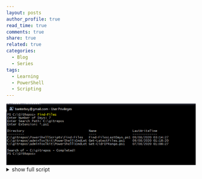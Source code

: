 ```yaml
---
layout: posts
author_profile: true
read_time: true
comments: true
share: true
related: true
categories:
  - Blog
  - Series
tags:
  - Learning
  - PowerShell
  - Scripting
---
```


<div>
<a class="example-image-link" href="https://raw.githubusercontent.com/BanterBoy/BanterBoy.github.io/master/assets/images/ScriptingtoCmdLet/Example1.png" data-lightbox="example-2" data-title="Example of CmdLet"><img class="example-image" src="https://raw.githubusercontent.com/BanterBoy/BanterBoy.github.io/master/assets/images/ScriptingtoCmdLet/Example1.png" alt="Example1"/></a>
</div>

<details>
<summary>show full script</summary>
<p>

<script src="https://gist.github.com/BanterBoy/1b7b31cf93114fb75105548bff571202.js"></script>

</p>
</details>
